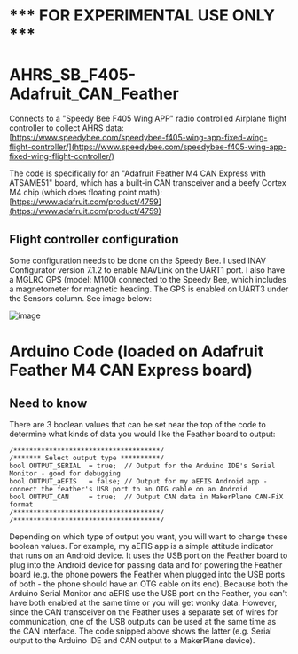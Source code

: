 # *** FOR EXPERIMENTAL USE ONLY ***

# AHRS_SB_F405-Adafruit_CAN_Feather
Connects to a "Speedy Bee F405 Wing APP" radio controlled Airplane flight controller to collect AHRS data:  
[https://www.speedybee.com/speedybee-f405-wing-app-fixed-wing-flight-controller/](https://www.speedybee.com/speedybee-f405-wing-app-fixed-wing-flight-controller/)

The code is specifically for an "Adafruit Feather M4 CAN Express with ATSAME51" board, which has a built-in CAN transceiver and a beefy Cortex M4 chip (which does floating point math):  
[https://www.adafruit.com/product/4759](https://www.adafruit.com/product/4759)

## Flight controller configuration
Some configuration needs to be done on the Speedy Bee. I used INAV Configurator version 7.1.2 to enable MAVLink on the UART1 port. 
I also have a MGLRC GPS (model: M100) connected to the Speedy Bee, which includes a magnetometer for magnetic heading. The GPS is enabled on UART3 under the Sensors column. See image below:

![image](https://github.com/user-attachments/assets/11c0cd12-87ae-4637-8880-c8502ce17d73)


# Arduino Code (loaded on Adafruit Feather M4 CAN Express board)
## Need to know

There are 3 boolean values that can be set near the top of the code to determine what kinds of data you would like the Feather board to output:
```
/*************************************/
/******* Select output type **********/
bool OUTPUT_SERIAL  = true;  // Output for the Arduino IDE's Serial Monitor - good for debugging
bool OUTPUT_aEFIS   = false; // Output for my aEFIS Android app - connect the feather's USB port to an OTG cable on an Android
bool OUTPUT_CAN     = true;  // Output CAN data in MakerPlane CAN-FiX format 
/*************************************/
/*************************************/
```
Depending on which type of output you want, you will want to change these boolean values. For example, my aEFIS app is a simple attitude indicator that runs on an Android device. It uses the USB port on the Feather board to plug into the Android device for passing data and for powering the Feather board (e.g. the phone powers the Feather when plugged into the USB ports of both - the phone should have an OTG cable on its end). Because both the Arduino Serial Monitor and aEFIS use the USB port on the Feather, you can't have both enabled at the same time or you will get wonky data. However, since the CAN transceiver on the Feather uses a separate set of wires for communication, one of the USB outputs can be used at the same time as the CAN interface. The code snipped above shows the latter (e.g. Serial output to the Arduino IDE and CAN output to a MakerPlane device).

